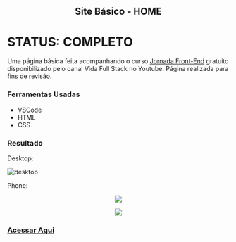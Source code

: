 <h2 align="center">Site Básico - HOME</h2>

# STATUS: COMPLETO

Uma página básica feita acompanhando o curso [Jornada Front-End](https://youtube.com/playlist?list=PLMy95_4XE08MRsQvaSQnHzyooNevGTNtS) gratuito disponibilizado pelo canal Vida Full Stack no Youtube. Página realizada para fins de revisão.

### Ferramentas Usadas

- VSCode
- HTML
- CSS

### Resultado

Desktop:

![desktop](https://user-images.githubusercontent.com/71882342/161981329-4b085455-7138-4490-b692-089e1159fd88.png)

Phone:

<p align="center">
  <img src="https://user-images.githubusercontent.com/71882342/161982831-034b9421-85f3-4f04-9430-e7ca96a01cae.png">
</p>
<p align="center">
  <img src="https://user-images.githubusercontent.com/71882342/161981932-fb53d822-96a4-416c-9986-07d84c7fd1c1.png">
</p>

### [Acessar Aqui](https://viictorsr388.github.io/site-basico-home/index)
